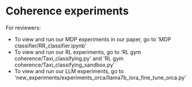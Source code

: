 # Coherence experiments

For reviewers:
- To view and run our MDP experiments in our paper, go to 'MDP classifier/RR_classifier.ipynb'
- To view and run our RL experiments, go to 'RL gym coherence/Taxi_classifying.py' and 'RL gym coherence/Taxi_classifying_sandbox.py'
- To view and run our LLM experiments, go to 'new_experiments/experiments_orca/llama7b_lora_fine_tune_orca.py'